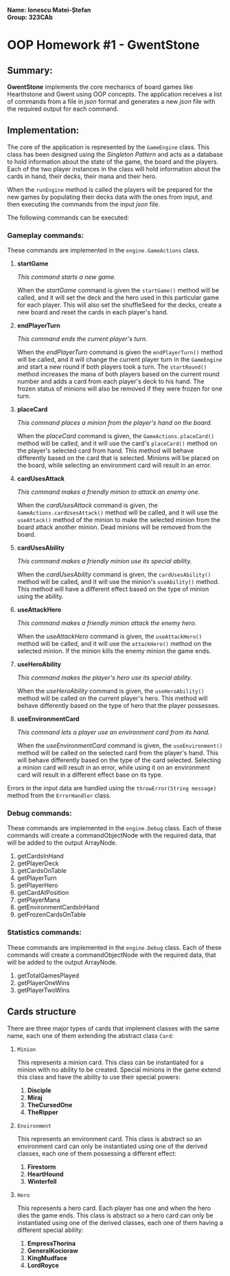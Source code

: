 **Name: Ionescu Matei-Ștefan**  
**Group: 323CAb**

# OOP Homework #1 - GwentStone

## Summary:

**GwentStone** implements the core mechanics of board games like Hearthstone 
and Gwent using OOP concepts. The application receives a list of commands 
from a file in _json_ format and generates a new _json_ file with the 
required output for each command.

## Implementation:

The core of the application is represented by the `GameEngine` class. 
This  class has been designed using the _Singleton Pattern_ and acts as a 
database to hold information about the state of the game, the board and 
the players. Each of the two player instances in the class will hold 
information about the cards in hand, their decks, their mana and their hero.

When the `runEngine` method is called the players will be prepared for the 
new games by populating their decks data with the ones from input, and then 
executing the commands from the input _json_ file.

The following commands can be executed:

### Gameplay commands:
These commands are implemented in the `engine.GameActions` class.

1. **startGame**

   _This command starts a new game._

    When the _startGame_ command is given the `startGame()` method will be 
   called, and it will set the deck and the hero used in this particular game 
   for each player. This will also set the shuffleSeed for the decks, create 
   a new board and reset the cards in each player's hand.


2. **endPlayerTurn**

   _This command ends the current player's turn._
   
   When the _endPlayerTurn_ command is given the `endPlayerTurn()` method 
   will be called, and it will change the current player turn in the 
   `GameEngine` and  start a new round if both players took a turn. The 
   `startRound()` method increases the mana of both players based on the 
   current round number and adds a card from each player's deck to his hand. 
   The frozen status of minions will also be removed if they were frozen for 
   one turn.


3. **placeCard**

    _This command places a minion from the player's hand on the board._

   When the _placeCard_ command is given, the `GameActions.placeCard()` method 
   will be called, and it will use the card's `placeCard()` method on the 
   player's selected card from hand. This method will behave differently 
   based on the card that is selected. Minions will be placed on the board, 
   while selecting an environment card will result in an error.


4. **cardUsesAttack**

    _This command makes a friendly minion to attack an enemy one._

   When the _cardUsesAttack_ command is given, 
   the `GameActions.cardUsesAttack()` method will be called, and it will use 
   the `useAttack()` method of the minion to make the selected minion from the 
   board attack another minion. Dead minions will be removed from the board.


5. **cardUsesAbility**
   
   _This command makes a friendly minion use its special ability._

   When the _cardUsesAbility_ command is given, the `cardUsesAbility()` method 
   will be called, and it will use the minion's `useAbility()` method. This 
   method will have a different effect based on the type of minion using the 
   ability.


6. **useAttackHero**

   _This command makes a friendly minion attack the enemy hero._

   When the _useAttackHero_ command is given, the `useAttackHero()` method will 
   be called, and it will use the `attackHero()` method on the selected minion.
   If the minion kills the enemy minion the game ends.


7. **useHeroAbility**

   _This command makes the player's hero use its special ability._

   When the _useHeroAbility_ command is given, the `useHeroAbility()` method 
   will be called on the current player's hero. This method will behave 
   differently based on the type of hero that the player possesses.


8. **useEnvironmentCard**

   _This command lets a player use an environment card from its hand._

   When the _useEnvironmentCard_ command is given, the `useEnvironment()` method 
   will be called on the selected card from the player's hand. This will 
   behave differently based on the type of the card selected. Selecting a 
   minion card will result in an error, while using it on an environment 
   card will result in a different effect base on its type.


Errors in the input data are handled using the `throwError(String message)` 
method from the 
`ErrorHandler` class.


### Debug commands:
These commands are implemented in the `engine.Debug` class. Each of these 
commands will create a commandObjectNode with the required data, that will be 
added to the output ArrayNode.

1. getCardsInHand
2. getPlayerDeck
3. getCardsOnTable
4. getPlayerTurn
5. getPlayerHero
6. getCardAtPosition
7. getPlayerMana
8. getEnvironmentCardsInHand
9. getFrozenCardsOnTable

### Statistics commands:
These commands are implemented in the `engine.Debug` class. Each of these
commands will create a commandObjectNode with the required data, that will be 
added to the output ArrayNode.

1. getTotalGamesPlayed
2. getPlayerOneWins
3. getPlayerTwoWins


## Cards structure

There are three major types of cards that implement classes with the same 
name, each one of them extending the abstract class `Card`:

1. `Minion`

    This represents a minion card. This class can be instantiated for a minion 
   with no ability to be created. Special minions in the game extend this 
   class and have the ability to use their special powers:
   1. **Disciple**
   2. **Miraj**
   3. **TheCursedOne**
   4. **TheRipper**


2. `Environment`

    This represents an environment card. This class is abstract so an 
   environment card can only be instantiated using one of the derived 
   classes, each one of them possessing a different effect:
   1. **Firestorm**
   2. **HeartHound**
   3. **Winterfell**


3. `Hero`

    This represents a hero card. Each player has one and when the hero dies the 
   game ends. This class is abstract so a hero card can only be instantiated 
   using one of the derived classes, each one of them having a different 
   special ability:
   1. **EmpressThorina**
   2. **GeneralKocioraw**
   3. **KingMudface**
   4. **LordRoyce**

